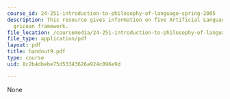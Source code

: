 ```yaml
---
course_id: 24-251-introduction-to-philosophy-of-language-spring-2005
description: This resource gives information on five Artificial Languages, and the
  gricean framework.
file_location: /coursemedia/24-251-introduction-to-philosophy-of-language-spring-2005/8c2b4dbebe75d53343626a924c096e9d_handout9.pdf
file_type: application/pdf
layout: pdf
title: handout9.pdf
type: course
uid: 8c2b4dbebe75d53343626a924c096e9d

---
```

None